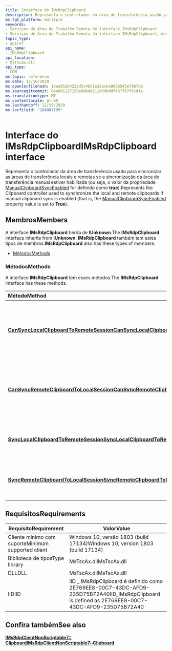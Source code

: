 ```yaml
---
title: Interface do IMsRdpClipboard
description: Representa o controlador da área de transferência usado para sincronizar as áreas de transferência local e remota se a sincronização da área de transferência manual estiver habilitada.
ms.tgt_platform: multiple
keywords:
- Serviços de Área de Trabalho Remota de interface IMsRdpClipboard
- Serviços de Área de Trabalho Remota da interface IMsRdpClipboard, descrita
topic_type:
- apiref
api_name:
- IMsRdpClipboard
api_location:
- MsTscAx.dll
api_type:
- COM
ms.topic: reference
ms.date: 12/16/2020
ms.openlocfilehash: 1baa65264226d5c4bd1e32acbe0666545e79b7a0
ms.sourcegitcommit: 04e801237156e90b48111d60bddf437f87f5cdfe
ms.translationtype: MT
ms.contentlocale: pt-BR
ms.lasthandoff: 12/19/2020
ms.locfileid: "104087199"
---
```

# <a name="imsrdpclipboard-interface"></a><span data-ttu-id="59c79-105">Interface do IMsRdpClipboard</span><span class="sxs-lookup"><span data-stu-id="59c79-105">IMsRdpClipboard interface</span></span>

<span data-ttu-id="59c79-106">Representa o controlador da área de transferência usado para sincronizar as áreas de transferência locais e remotas se a sincronização da área de transferência manual estiver habilitada (ou seja, o valor da propriedade [ManualClipboardSyncEnabled](imsrdpextendedsettings-property.md) for definido como **true**).</span><span class="sxs-lookup"><span data-stu-id="59c79-106">Represents the Clipboard controller used to synchronize the local and remote clipboards if manual clipboard sync is enabled (that is, the [ManualClipboardSyncEnabled](imsrdpextendedsettings-property.md) property value is set to **True**).</span></span>

## <a name="members"></a><span data-ttu-id="59c79-107">Membros</span><span class="sxs-lookup"><span data-stu-id="59c79-107">Members</span></span>

<span data-ttu-id="59c79-108">A interface **IMsRdpClipboard** herda de **IUnknown**.</span><span class="sxs-lookup"><span data-stu-id="59c79-108">The **IMsRdpClipboard** interface inherits from **IUnknown**.</span></span> <span data-ttu-id="59c79-109">**IMsRdpClipboard** também tem estes tipos de membros:</span><span class="sxs-lookup"><span data-stu-id="59c79-109">**IMsRdpClipboard** also has these types of members:</span></span>

- [<span data-ttu-id="59c79-110">Métodos</span><span class="sxs-lookup"><span data-stu-id="59c79-110">Methods</span></span>](#methods)

### <a name="methods"></a><span data-ttu-id="59c79-111">Métodos</span><span class="sxs-lookup"><span data-stu-id="59c79-111">Methods</span></span>

<span data-ttu-id="59c79-112">A interface **IMsRdpClipboard** tem esses métodos.</span><span class="sxs-lookup"><span data-stu-id="59c79-112">The **IMsRdpClipboard** interface has these methods.</span></span>


| <span data-ttu-id="59c79-113">Método</span><span class="sxs-lookup"><span data-stu-id="59c79-113">Method</span></span>        | <span data-ttu-id="59c79-114">Descrição</span><span class="sxs-lookup"><span data-stu-id="59c79-114">Description</span></span>      |
|:---------------|:----------------|
| [<span data-ttu-id="59c79-115">**CanSyncLocalClipboardToRemoteSession**</span><span class="sxs-lookup"><span data-stu-id="59c79-115">**CanSyncLocalClipboardToRemoteSession**</span></span>](imsrdpclipboard-cansynclocalclipboardtoremotesession.md)       |  <span data-ttu-id="59c79-116">Indica se a área de transferência local pode ser sincronizada com a sessão remota.</span><span class="sxs-lookup"><span data-stu-id="59c79-116">Indicates whether the local Clipboard can be synced to the remote session.</span></span>                   |
| [<span data-ttu-id="59c79-117">**CanSyncRemoteClipboardToLocalSession**</span><span class="sxs-lookup"><span data-stu-id="59c79-117">**CanSyncRemoteClipboardToLocalSession**</span></span>](imsrdpclipboard-cansyncremoteclipboardtolocalsession.md)       |  <span data-ttu-id="59c79-118">Indica se a área de transferência remota pode ser sincronizada com a sessão local.</span><span class="sxs-lookup"><span data-stu-id="59c79-118">Indicates whether the remote Clipboard can be synced to the local session.</span></span>                   |
| [<span data-ttu-id="59c79-119">**SyncLocalClipboardToRemoteSession**</span><span class="sxs-lookup"><span data-stu-id="59c79-119">**SyncLocalClipboardToRemoteSession**</span></span>](imsrdpclipboard-synclocalclipboardtoremotesession.md)       |  <span data-ttu-id="59c79-120">Sincroniza a área de transferência local com a sessão remota.</span><span class="sxs-lookup"><span data-stu-id="59c79-120">Syncs the local Clipboard to the remote session.</span></span>                   |
| [<span data-ttu-id="59c79-121">**SyncRemoteClipboardToLocalSession**</span><span class="sxs-lookup"><span data-stu-id="59c79-121">**SyncRemoteClipboardToLocalSession**</span></span>](imsrdpclipboard-syncremoteclipboardtolocalsession.md)       |   <span data-ttu-id="59c79-122">Sincroniza a área de transferência remota para a sessão local.</span><span class="sxs-lookup"><span data-stu-id="59c79-122">Syncs the remote Clipboard to the local session.</span></span>                      |

## <a name="requirements"></a><span data-ttu-id="59c79-123">Requisitos</span><span class="sxs-lookup"><span data-stu-id="59c79-123">Requirements</span></span>

| <span data-ttu-id="59c79-124">Requisito</span><span class="sxs-lookup"><span data-stu-id="59c79-124">Requirement</span></span> | <span data-ttu-id="59c79-125">Valor</span><span class="sxs-lookup"><span data-stu-id="59c79-125">Value</span></span> |
|-------------------------------------|---------------------------------------|
| <span data-ttu-id="59c79-126">Cliente mínimo com suporte</span><span class="sxs-lookup"><span data-stu-id="59c79-126">Minimum supported client</span></span>| <span data-ttu-id="59c79-127">Windows 10, versão 1803 (build 17134)</span><span class="sxs-lookup"><span data-stu-id="59c79-127">Windows 10, version 1803 (build 17134)</span></span>      |
| <span data-ttu-id="59c79-128">Biblioteca de tipos</span><span class="sxs-lookup"><span data-stu-id="59c79-128">Type library</span></span>            | <span data-ttu-id="59c79-129">MsTscAx.dll</span><span class="sxs-lookup"><span data-stu-id="59c79-129">MsTscAx.dll</span></span>                        |
| <span data-ttu-id="59c79-130">DLL</span><span class="sxs-lookup"><span data-stu-id="59c79-130">DLL</span></span>                  | <span data-ttu-id="59c79-131">MsTscAx.dll</span><span class="sxs-lookup"><span data-stu-id="59c79-131">MsTscAx.dll</span></span>     |
| <span data-ttu-id="59c79-132">IID</span><span class="sxs-lookup"><span data-stu-id="59c79-132">IID</span></span>                      | <span data-ttu-id="59c79-133">IID \_ IMsRdpClipboard é definido como 2E769EE8-00C7-43DC-AFD9-235D75B72A40</span><span class="sxs-lookup"><span data-stu-id="59c79-133">IID\_IMsRdpClipboard is defined as 2E769EE8-00C7-43DC-AFD9-235D75B72A40</span></span>            |

## <a name="see-also"></a><span data-ttu-id="59c79-134">Confira também</span><span class="sxs-lookup"><span data-stu-id="59c79-134">See also</span></span>

<dl> <dt>

[<span data-ttu-id="59c79-135">**IMsRdpClientNonScriptable7:: Clipboard**</span><span class="sxs-lookup"><span data-stu-id="59c79-135">**IMsRdpClientNonScriptable7::Clipboard**</span></span>](imsrdpclientnonscriptable7-clipboard.md)
</dt> </dl>
